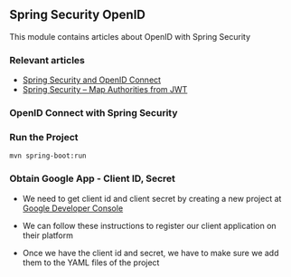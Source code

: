 ## Spring Security OpenID

This module contains articles about OpenID with Spring Security

### Relevant articles

- [Spring Security and OpenID Connect](https://www.baeldung.com/spring-security-openid-connect)
- [Spring Security – Map Authorities from JWT](https://www.baeldung.com/spring-security-map-authorities-jwt)

### OpenID Connect with Spring Security

### Run the Project

```
mvn spring-boot:run
```

### Obtain Google App - Client ID, Secret

- We need to get client id and client secret by creating a new project at [Google Developer Console](https://console.developers.google.com/project/_/apiui/credential?pli=1)
- We can follow these instructions to register our client application on their platform

- Once we have the client id and secret, we have to make sure we add them to the YAML files of the project

